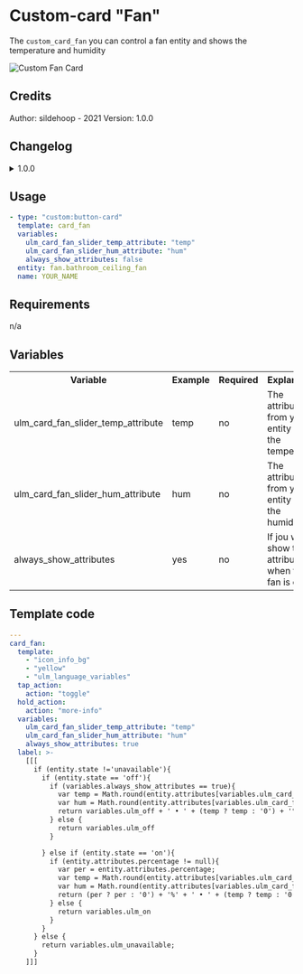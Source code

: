 # Custom-card "Fan"
The `custom_card_fan` you can control a fan entity and shows the temperature and humidity

![Custom Fan Card](./screenshots/custom_card_fan.png)

## Credits
Author: sildehoop - 2021
Version: 1.0.0

## Changelog
<details>
<summary>1.0.0</summary>
Initial release
</details>

## Usage

```yaml
- type: "custom:button-card"
  template: card_fan
  variables:
    ulm_card_fan_slider_temp_attribute: "temp"
    ulm_card_fan_slider_hum_attribute: "hum"
    always_show_attributes: false
  entity: fan.bathroom_ceiling_fan
  name: YOUR_NAME
```

## Requirements
n/a

## Variables
<table>
<tr>
<th>Variable</th>
<th>Example</th>
<th>Required</th>
<th>Explanation</th>
</tr>
<tr>
<td>ulm_card_fan_slider_temp_attribute</td>
<td>temp</td>
<td>no</td>
<td>The attribute from your entity to get the temperature</td>
</tr>
<tr>
<td>ulm_card_fan_slider_hum_attribute</td>
<td>hum</td>
<td>no</td>
<td>The attribute from your entity to get the humidity</td>
</tr>
<tr>
<td>always_show_attributes</td>
<td>yes</td>
<td>no</td>
<td>If jou wat to show the attributes when the fan is off</td>
</tr>
</table>

## Template code

```yaml
---
card_fan:
  template:
    - "icon_info_bg"
    - "yellow"
    - "ulm_language_variables"
  tap_action:
    action: "toggle"
  hold_action:
    action: "more-info"
  variables:
    ulm_card_fan_slider_temp_attribute: "temp"
    ulm_card_fan_slider_hum_attribute: "hum"
    always_show_attributes: true
  label: >-
    [[[
      if (entity.state !='unavailable'){
        if (entity.state == 'off'){
          if (variables.always_show_attributes == true){
            var temp = Math.round(entity.attributes[variables.ulm_card_fan_slider_temp_attribute]);
            var hum = Math.round(entity.attributes[variables.ulm_card_fan_slider_hum_attribute]);
            return variables.ulm_off + ' • ' + (temp ? temp : '0') + '°C' + ' • ' + (hum ? hum : '0') + '%';
          } else {
            return variables.ulm_off
          }

        } else if (entity.state == 'on'){
          if (entity.attributes.percentage != null){
            var per = entity.attributes.percentage;
            var temp = Math.round(entity.attributes[variables.ulm_card_fan_slider_temp_attribute]);
            var hum = Math.round(entity.attributes[variables.ulm_card_fan_slider_hum_attribute]);
            return (per ? per : '0') + '%' + ' • ' + (temp ? temp : '0') + '°C' + ' • ' + (hum ? hum : '0') + '%';
          } else {
            return variables.ulm_on
          }
        }
      } else {
        return variables.ulm_unavailable;
      }
    ]]]

```
